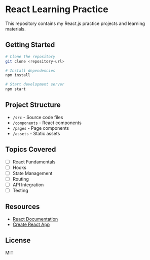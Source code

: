 # React Learning Practice

This repository contains my React.js practice projects and learning materials.

## Getting Started

```bash
# Clone the repository
git clone <repository-url>

# Install dependencies
npm install

# Start development server
npm start
```

## Project Structure

- `/src` - Source code files
- `/components` - React components
- `/pages` - Page components
- `/assets` - Static assets

## Topics Covered

- [ ] React Fundamentals
- [ ] Hooks
- [ ] State Management
- [ ] Routing
- [ ] API Integration
- [ ] Testing

## Resources

- [React Documentation](https://reactjs.org/docs)
- [Create React App](https://create-react-app.dev/)

## License

MIT